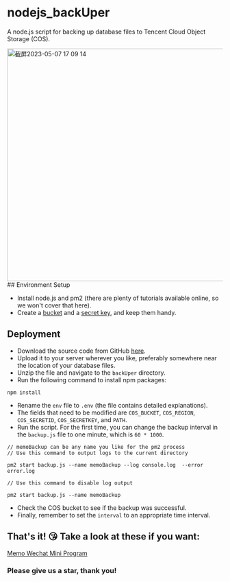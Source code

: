 # nodejs_backUper

A node.js script for backing up database files to Tencent Cloud Object Storage (COS).

<img width="542" alt="截屏2023-05-07 17 09 14" src="https://user-images.githubusercontent.com/34543831/236668501-fd4d84db-4cea-455e-afef-f617d2749616.png">
## Environment Setup

- Install node.js and pm2 (there are plenty of tutorials available online, so we won't cover that here).
- Create a [bucket](https://console.cloud.tencent.com/cos/bucket?action=create) and a [secret key](https://console.cloud.tencent.com/cam/capi), and keep them handy.

## Deployment

- Download the source code from GitHub [here](https://github.com/Rabithua/nodejs_backUper/archive/refs/heads/main.zip).
- Upload it to your server wherever you like, preferably somewhere near the location of your database files.
- Unzip the file and navigate to the `backUper` directory.
- Run the following command to install npm packages:

```
npm install
```

- Rename the `env` file to `.env` (the file contains detailed explanations).
- The fields that need to be modified are `COS_BUCKET`, `COS_REGION`, `COS_SECRETID`, `COS_SECRETKEY`, and `PATH`.
- Run the script. For the first time, you can change the backup interval in the `backup.js` file to one minute, which is `60 * 1000`.

```
// memoBackup can be any name you like for the pm2 process
// Use this command to output logs to the current directory

pm2 start backup.js --name memoBackup --log console.log  --error error.log

// Use this command to disable log output

pm2 start backup.js --name memoBackup
```

- Check the COS bucket to see if the backup was successful.
- Finally, remember to set the `interval` to an appropriate time interval.

## That's it! 😘 Take a look at these if you want:

[Memo Wechat Mini Program](https://github.com/Rabithua/memos_wmp)

### Please give us a star, thank you!
